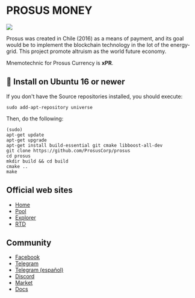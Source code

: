 
# PROSUS MONEY

<img src="http://prosus.money/wp-content/uploads/2018/03/Prosus-header.jpg">

Prosus was created in Chile (2016) as a means of payment, and its goal would be to implement the blockchain technology in the Iot of the energy-grid. This project promote altruism as the world future economy.

Mnemotechnic for Prosus Currency is **xPR**.

## 💾 Install on Ubuntu 16 or newer

If you don't have the Source repositories installed, you should execute:

```sudo add-apt-repository universe```

Then, do the following:

```
(sudo)
apt-get update
apt-get upgrade
apt-get install build-essential git cmake libboost-all-dev
git clone https://github.com/ProsusCorp/prosus
cd prosus
mkdir build && cd build
cmake ..
make
```

## Official web sites
* [Home](http://prosus.money)
* [Pool](http://pool.prosus.money)
* [Explorer](http://explorer.prosus.money)
* [RTD](http://prosuscorp.com)

## Community
* [Facebook](https://www.facebook.com/groups/prosus.money)
* [Telegram](https://t.me/prosus_money)
* [Telegram (español)](https://t.me/prosus)
* [Discord](https://discordapp.com/channels/477481402829635604)
* [Market](https://altrui.exchange)
* [Docs](http://wiki.prosus.money)


